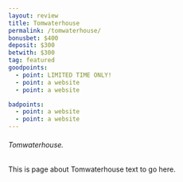 ```yaml
---
layout: review
title: Tomwaterhouse
permalink: /tomwaterhouse/
bonusbet: $400
deposit: $300
betwith: $300
tag: featured
goodpoints:
  - point: LIMITED TIME ONLY!
  - point: a website
  - point: a website

badpoints:
  - point: a website
  - point: a website
---
```

###### Tomwaterhouse.

This is page about Tomwaterhouse text to go here.